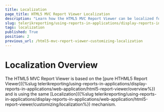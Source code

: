 ```yaml
---
title: Localization
page_title: HTML5 MVC Report Viewer Localization 
description: "Learn how the HTML5 MVC Report Viewer can be localized for multiple languages in Telerik Reporting."
slug: telerikreporting/using-reports-in-applications/display-reports-in-applications/web-application/html5-asp.net-mvc-report-viewer/customizing/localization
tags: localization
published: True
position: 2
previous_url: /html5-mvc-report-viewer-customizing-localization
---
```


# Localization Overview

The HTML5 MVC Report Viewer is based on the [pure HTHML5 Report Viewer]({%slug telerikreporting/using-reports-in-applications/display-reports-in-applications/web-application/html5-report-viewer/overview%}) and is using the same [Localization]({%slug telerikreporting/using-reports-in-applications/display-reports-in-applications/web-application/html5-report-viewer/customizing/localization%}) mechanism.
